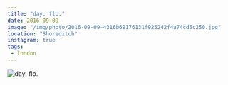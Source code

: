 ```yaml
---
title: "day. flo."
date: 2016-09-09
image: "/img/photo/2016-09-09-4316b69176131f925242f4a74cd5c250.jpg"
location: "Shoreditch"
instagram: true
tags:
 - london
---
```


![day. flo.](/img/photo/2016-09-09-4316b69176131f925242f4a74cd5c250.jpg)
